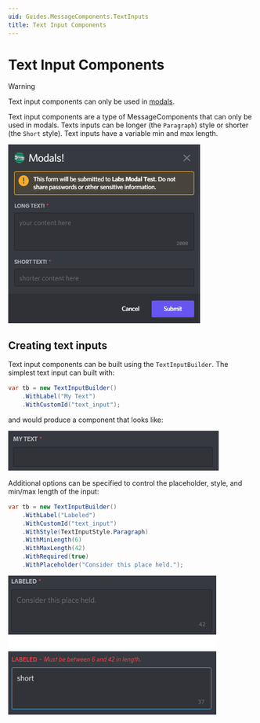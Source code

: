 ```yaml
---
uid: Guides.MessageComponents.TextInputs
title: Text Input Components
---
```


# Text Input Components

> [!WARNING]
> Text input components can only be used in 
> [modals](../modals/intro.md).

Text input components are a type of MessageComponents that can only be 
used in modals. Texts inputs can be longer (the `Paragraph`) style or 
shorter (the `Short` style). Text inputs have a variable min and max 
length.

![A modal with short and paragraph text inputs](images/image7.png)

## Creating text inputs
Text input components can be built using the `TextInputBuilder`.
The simplest text input can built with:
```cs
var tb = new TextInputBuilder()
    .WithLabel("My Text")
    .WithCustomId("text_input");
```

and would produce a component that looks like:

![basic text input component](images/image8.png)

Additional options can be specified to control the placeholder, style, 
and min/max length of the input:
```cs
var tb = new TextInputBuilder()
    .WithLabel("Labeled")
    .WithCustomId("text_input")
    .WithStyle(TextInputStyle.Paragraph)
    .WithMinLength(6)
    .WithMaxLength(42)
    .WithRequired(true)
    .WithPlaceholder("Consider this place held.");
```

![more advanced text input](images/image9.png)

